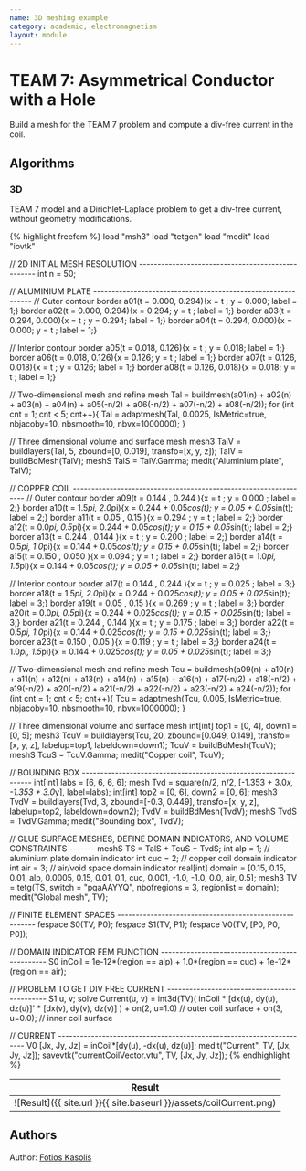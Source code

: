 ```yaml
---
name: 3D meshing example
category: academic, electromagnetism
layout: module
---
```


# TEAM 7: Asymmetrical Conductor with a Hole

Build a mesh for the TEAM 7 problem and compute a div-free current in the coil.

## Algorithms

### 3D

TEAM 7 model and a Dirichlet-Laplace problem to get a div-free current, without geometry modifications.

{% highlight freefem %}
load "msh3"
load "tetgen"
load "medit"
load "iovtk"

// 2D INITIAL MESH RESOLUTION --------------------------------------------------
int n = 50;

// ALUMINIUM PLATE -------------------------------------------------------------
// Outer contour
border a01(t = 0.000, 0.294){x = t    ; y = 0.000; label = 1;}
border a02(t = 0.000, 0.294){x = 0.294; y = t    ; label = 1;}
border a03(t = 0.294, 0.000){x = t    ; y = 0.294; label = 1;}
border a04(t = 0.294, 0.000){x = 0.000; y = t    ; label = 1;}

// Interior contour
border a05(t = 0.018, 0.126){x = t    ; y = 0.018; label = 1;}
border a06(t = 0.018, 0.126){x = 0.126; y = t    ; label = 1;}
border a07(t = 0.126, 0.018){x = t    ; y = 0.126; label = 1;}
border a08(t = 0.126, 0.018){x = 0.018; y = t    ; label = 1;}

// Two-dimensional mesh and refine
mesh Tal = buildmesh(a01(n) + a02(n) + a03(n) + a04(n) + a05(-n/2) + a06(-n/2) + a07(-n/2) + a08(-n/2));
for (int cnt = 1; cnt < 5; cnt++){
  Tal = adaptmesh(Tal, 0.0025, IsMetric=true, nbjacoby=10, nbsmooth=10, nbvx=1000000);
}

// Three dimensional volume and surface mesh
mesh3 TalV = buildlayers(Tal, 5, zbound=[0, 0.019], transfo=[x, y, z]);
TalV = buildBdMesh(TalV);
meshS TalS = TalV.Gamma;
medit("Aluminium plate", TalV);

// COPPER COIL -----------------------------------------------------------------
// Outer contour
border a09(t = 0.144 , 0.244 ){x = t                  ; y = 0.000             ; label = 2;}
border a10(t = 1.5*pi, 2.0*pi){x = 0.244 + 0.05*cos(t); y = 0.05 + 0.05*sin(t); label = 2;}
border a11(t = 0.05  , 0.15  ){x = 0.294              ; y = t                 ; label = 2;}
border a12(t = 0.0*pi, 0.5*pi){x = 0.244 + 0.05*cos(t); y = 0.15 + 0.05*sin(t); label = 2;}
border a13(t = 0.244 , 0.144 ){x = t                  ; y = 0.200             ; label = 2;}
border a14(t = 0.5*pi, 1.0*pi){x = 0.144 + 0.05*cos(t); y = 0.15 + 0.05*sin(t); label = 2;}
border a15(t = 0.150 , 0.050 ){x = 0.094              ; y = t                 ; label = 2;}
border a16(t = 1.0*pi, 1.5*pi){x = 0.144 + 0.05*cos(t); y = 0.05 + 0.05*sin(t); label = 2;}

// Interior contour
border a17(t = 0.144 , 0.244 ){x = t                   ; y = 0.025              ; label = 3;}
border a18(t = 1.5*pi, 2.0*pi){x = 0.244 + 0.025*cos(t); y = 0.05 + 0.025*sin(t); label = 3;}
border a19(t = 0.05  , 0.15  ){x = 0.269               ; y = t                  ; label = 3;}
border a20(t = 0.0*pi, 0.5*pi){x = 0.244 + 0.025*cos(t); y = 0.15 + 0.025*sin(t); label = 3;}
border a21(t = 0.244 , 0.144 ){x = t                   ; y = 0.175              ; label = 3;}
border a22(t = 0.5*pi, 1.0*pi){x = 0.144 + 0.025*cos(t); y = 0.15 + 0.025*sin(t); label = 3;}
border a23(t = 0.150 , 0.05 ){x = 0.119                ; y = t                  ; label = 3;}
border a24(t = 1.0*pi, 1.5*pi){x = 0.144 + 0.025*cos(t); y = 0.05 + 0.025*sin(t); label = 3;}

// Two-dimensional mesh and refine
mesh Tcu = buildmesh(a09(n) + a10(n) + a11(n) + a12(n) + a13(n) + a14(n) + a15(n) + a16(n) +
                     a17(-n/2) + a18(-n/2) + a19(-n/2) + a20(-n/2) + a21(-n/2) + a22(-n/2) + a23(-n/2) + a24(-n/2));
for (int cnt = 1; cnt < 5; cnt++){
  Tcu = adaptmesh(Tcu, 0.005, IsMetric=true, nbjacoby=10, nbsmooth=10, nbvx=1000000);
}

// Three dimensional volume and surface mesh
int[int] top1 = [0, 4], down1 = [0, 5];
mesh3 TcuV = buildlayers(Tcu, 20, zbound=[0.049, 0.149], transfo=[x, y, z], labelup=top1, labeldown=down1);
TcuV = buildBdMesh(TcuV);
meshS TcuS = TcuV.Gamma;
medit("Copper coil", TcuV);

// BOUNDING BOX ----------------------------------------------------------------
int[int] labs = [6, 6, 6, 6];
mesh Tvd = square(n/2, n/2, [-1.353 + 3.0*x, -1.353 + 3.0*y], label=labs);
int[int] top2 = [0, 6], down2 = [0, 6];
mesh3 TvdV = buildlayers(Tvd, 3, zbound=[-0.3, 0.449], transfo=[x, y, z], labelup=top2, labeldown=down2);
TvdV = buildBdMesh(TvdV);
meshS TvdS = TvdV.Gamma;
medit("Bounding box", TvdV);

// GLUE SURFACE MESHES, DEFINE DOMAIN INDICATORS, AND VOLUME CONSTRAINTS -------
meshS TS = TalS + TcuS + TvdS;
int alp = 1; // aluminium plate domain indicator
int cuc = 2; // copper coil domain indicator
int air = 3; // air/void space domain indicator
real[int] domain = [0.15, 0.15, 0.01, alp, 0.0005, 0.15, 0.01, 0.1, cuc, 0.001, -1.0, -1.0, 0.0, air, 0.5];
mesh3 TV = tetg(TS, switch = "pqaAAYYQ", nbofregions = 3, regionlist = domain);
medit("Global mesh", TV);

// FINITE ELEMENT SPACES -------------------------------------------------------
fespace S0(TV, P0);
fespace S1(TV, P1);
fespace V0(TV, [P0, P0, P0]);

// DOMAIN INDICATOR FEM FUNCTION -----------------------------------------------
S0 inCoil = 1e-12*(region == alp) + 1.0*(region == cuc) + 1e-12*(region == air);

// PROBLEM TO GET DIV FREE CURRENT ---------------------------------------------
S1 u, v;
solve Current(u, v)
      = int3d(TV)( inCoil * [dx(u), dy(u), dz(u)]' * [dx(v), dy(v), dz(v)] )
      + on(2, u=1.0)  // outer coil surface
      + on(3, u=0.0); // inner coil surface

// CURRENT ---------------------------------------------------------------------
V0 [Jx, Jy, Jz] = inCoil*[dy(u), -dx(u), dz(u)];
medit("Current", TV, [Jx, Jy, Jz]);
savevtk("currentCoilVector.vtu", TV, [Jx, Jy, Jz]);
{% endhighlight %}

|Result|
|--|
|![Result]({{ site.url }}{{ site.baseurl }}/assets/coilCurrent.png)|

## Authors

Author: [Fotios Kasolis](mailto:fotios.kasolis@gmail.com)

